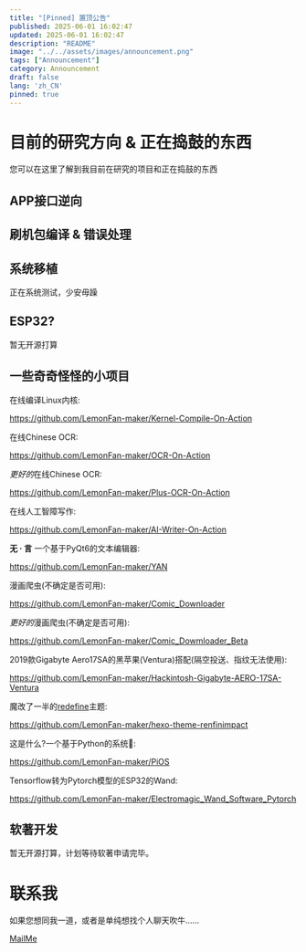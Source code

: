 ```yaml
---
title: "[Pinned] 置顶公告"
published: 2025-06-01 16:02:47
updated: 2025-06-01 16:02:47
description: "README"
image: "../../assets/images/announcement.png"
tags: ["Announcement"]
category: Announcement
draft: false
lang: 'zh_CN'
pinned: true
---
```


# 目前的研究方向 & 正在捣鼓的东西
您可以在这里了解到我目前在研究的项目和正在捣鼓的东西

## APP接口逆向


## 刷机包编译 & 错误处理


## 系统移植
正在系统测试，少安毋躁

## ESP32?
暂无开源打算

## 一些奇奇怪怪的小项目

在线编译Linux内核:

<https://github.com/LemonFan-maker/Kernel-Compile-On-Action>

在线Chinese OCR:

<https://github.com/LemonFan-maker/OCR-On-Action>

*更好的*在线Chinese OCR:

<https://github.com/LemonFan-maker/Plus-OCR-On-Action>

在线人工智障写作:

<https://github.com/LemonFan-maker/AI-Writer-On-Action>

**无 · 言** 一个基于PyQt6的文本编辑器:

<https://github.com/LemonFan-maker/YAN>

漫画爬虫(不确定是否可用):

<https://github.com/LemonFan-maker/Comic_Downloader>

*更好的*漫画爬虫(不确定是否可用):

<https://github.com/LemonFan-maker/Comic_Dowmloader_Beta>

2019款Gigabyte Aero17SA的黑苹果(Ventura)搭配(隔空投送、指纹无法使用):

<https://github.com/LemonFan-maker/Hackintosh-Gigabyte-AERO-17SA-Ventura>

魔改了一半的[redefine](https://redefine-docs-v1.ohevan.com/docs/quick-start)主题:

<https://github.com/LemonFan-maker/hexo-theme-renfinimpact>

这是什么?一个基于Python的系统🤪:

<https://github.com/LemonFan-maker/PiOS>

Tensorflow转为Pytorch模型的ESP32的Wand:

<https://github.com/LemonFan-maker/Electromagic_Wand_Software_Pytorch>

## 软著开发
暂无开源打算，计划等待软著申请完毕。

# 联系我
如果您想同我一道，或者是单纯想找个人聊天吹牛……

[MailMe](mailto:cyan2254650260@gmail.com)